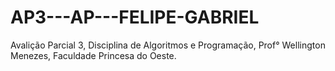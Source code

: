 # AP3---AP---FELIPE-GABRIEL
Avalição Parcial 3, Disciplina de Algoritmos e Programação, Prof° Wellington Menezes, Faculdade Princesa do Oeste.
